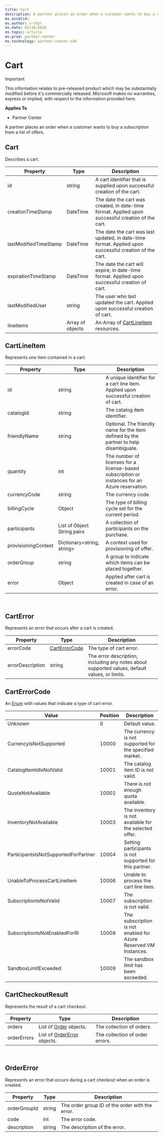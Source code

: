 ```yaml
---
title: Cart
description: A partner places an order when a customer wants to buy a subscription from a list of offers.
ms.assetid: 
ms.author: v-thpr
ms.date: 03/16/2018
ms.topic: article
ms.prod: partner-center
ms.technology: partner-center-sdk
---
```


# Cart

>[!IMPORTANT]   
>This information relates to pre-released product which may be substantially modified before it's commercially released. Microsoft makes no warranties, express or implied, with respect to the information provided here. 

<span class="sidebar_heading" style="font-weight: bold;">Applies
To</span>

-   Partner Center


A partner places an order when a customer wants to buy a subscription from a list of offers.



## <span id="cart"></span><span id="CART"></span>Cart


Describes a cart.

| Property            | Type                                                           | Description                                                 |
|---------------------|----------------------------------------------------------------|-------------------------------------------------------------|
| id                  | string                                                         | A cart identifier that is supplied upon successful creation of the cart.   |
| creationTimeStamp   | DateTime                                                       | The date the cart was created, in date-time format. Applied upon successful creation of the cart. |
| lastModifiedTimeStamp | DateTime                                                     | The date the cart was last updated, in date-time format. Applied upon successful creation of the cart.   |
| expirationTimeStamp   | DateTime                                                     | The date the cart will expire, in date-time format. Applied upon successful creation of cart.                |
| lastModifiedUser    | string                                                         | The user who last updated the cart. Applied upon successful creation of cart.   |
| lineItems           | Array of objects                                               | An Array of [CartLineItem](#cart-line-item) resources.                          |



## <span id="cartLineItem"></span><span id="cartlineitem"></span><span id="CARTLINEITEM"></span>CartLineItem


Represents one item contained in a cart.

| Property             | Type                                      | Description                                                                                                        |
|----------------------|-------------------------------------------|--------------------------------------------------------------------------------------------------------------------|
| id                   | string                                    | A unique identifier for a cart line item. Applied upon successful creation of cart.                                |
| catalogId            | string                                    | The catalog item identifier.                                                                                       |
| friendlyName         | string                                    | Optional. The friendly name for the item defined by the partner to help disambiguate.                              |
| quantity             | int                                       | The number of licenses for a license-based subscription or instances for an Azure reservation.                     |
| currencyCode         | string                                    | The currency code.                                                                                                 |
| billingCycle         | Object                                    | The type of billing cycle set for the current period.                                                              |
| participants         | List of Object String pairs               | A collection of participants on the purchase.                                                                      |
| provisioningContext  | Dictionary<string, string>                | A context used for provisioning of offer.                                                                          |
| orderGroup           | string                                    | A group to indicate which items can be placed together.                                                            |
| error                | Object                                    | Applied after cart is created in case of an error.                                                                 |

 

## <span id="cartError"></span><span id="carterror"></span><span id="CARTERROR"></span>CartError


Represents an error that occurs after a cart is created.

| Property             | Type                                      | Description                                                                 |
|----------------------|-------------------------------------------|-----------------------------------------------------------------------------------------------|
| errorCode            | [CartErrorCode](cart.md#carterrorcode)    | The type of cart error.                                                                       |
| errorDescription     | string                                    | The error description, including any notes about supported values, default values, or limits. |



## <span id="cartErrorCode"></span><span id="carterrorcode"></span><span id="CARTERRORCODE"></span>CartErrorCode


An [Enum](https://docs.microsoft.com/en-us/dotnet/api/system.enum) with values that indicate a type of cart error.

| Value                                 | Position     | Description                                                                 |
|---------------------------------------|--------------|-----------------------------------------------------------------------------|
| Unknown                               | 0            | Default value.                                                              |
| CurrencyIsNotSupported                | 10000        | The currency is not supported for the specified market.                     |
| CatalogItemIdIsNotValid               | 10001        | The catalog item ID is not valid.                                           |
| QuotaNotAvailable                     | 10002        | There is not enough quota available.                                        |
| InventoryNotAvailable                 | 10003        | The inventory is not available for the selected offer.                      |
| ParticipantsIsNotSupportedForPartner  | 10004        | Setting participants is not supported for this partner.                     |
| UnableToProcessCartLineItem           | 10006        | Unable to process the cart line item.                                       |
| SubscriptionIsNotValid                | 10007        | The subscription is not valid.                                              |
| SubscriptionIsNotEnabledForRI         | 10008        | The subscription is not enabled for Azure Reserved VM Instances.            |
| SandboxLimitExceeded                  | 10009        | The sandbox limit has been exceeded.                                        |



## <span id="cartCheckoutResult"></span><span id="cartcheckoutresult"></span><span id="CARTCHECKOUTRESULT"></span>CartCheckoutResult


Represents the result of a cart checkout.

| Property             | Type                                                 | Description                                                       |
|----------------------|------------------------------------------------------|-------------------------------------------------------------------|
| orders               | List of [Order](orders.md#order) objects.            | The collection of orders.                                         |
| orderErrors          | List of [OrderError](cart.md#ordererror) objects.    | The collection of order errors.                                   |
 


## <span id="orderError"></span><span id="ordererror"></span><span id="ORDERERROR"></span>OrderError


Represents an error that occurs during a cart checkout when an order is created.

| Property             | Type           | Description                                                               |
|----------------------|----------------|---------------------------------------------------------------------------|
| orderGroupId         | string         | The order group ID of the order with the error.                           |
| code                 | int            | The error code.                                                           |
| description          | string         | The description of the error.                                             |






